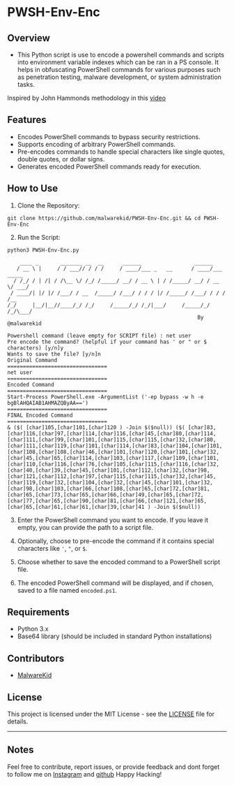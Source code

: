 # PWSH-Env-Enc

## Overview

- This Python script is use to encode a powershell commands and scripts into environment variable indexes which can be ran in a PS console. It helps in obfuscating PowerShell commands for various purposes such as penetration testing, malware development, or system administration tasks.

Inspired by John Hammonds methodology in this [video](https://www.youtube.com/watch?v=8CiNx4nNqQ0)

## Features

- Encodes PowerShell commands to bypass security restrictions.
- Supports encoding of arbitrary PowerShell commands.
- Pre-encodes commands to handle special characters like single quotes, double quotes, or dollar signs.
- Generates encoded PowerShell commands ready for execution.


## How to Use

1. Clone the Repository:

```git clone https://github.com/malwarekid/PWSH-Env-Enc.git && cd PWSH-Env-Enc```

2. Run the Script:

```python3 PWSH-Env-Enc.py```

```
    ____ _       _______ __  __      ______                 ______          
   / __ \ |     / / ___// / / /     / ____/___ _   __      / ____/___  _____
  / /_/ / | /| / /\__ \/ /_/ /_____/ __/ / __ \ | / /_____/ __/ / __ \/ ___/
 / ____/| |/ |/ /___/ / __  /_____/ /___/ / / / |/ /_____/ /___/ / / / /__  
/_/     |__/|__//____/_/ /_/     /_____/_/ /_/|___/     /_____/_/ /_/\___/  
                                                             By @malwarekid

Powershell command (leave empty for SCRIPT file) : net user
Pre encode the command? (helpful if your command has ' or " or $ characters) [y/n]y
Wants to save the file? [y/n]n
Original Command
================================
net user
================================
Encoded Command
================================
Start-Process PowerShell.exe -ArgumentList ('-ep bypass -w h -e bgBlAHQAIAB1AHMAZQByAA==')
================================
FINAL Encoded Command
================================
& ($( [char]105,[char]101,[char]120 ) -Join $($null)) ($( [char]83,[char]116,[char]97,[char]114,[char]116,[char]45,[char]80,[char]114,[char]111,[char]99,[char]101,[char]115,[char]115,[char]32,[char]80,[char]111,[char]119,[char]101,[char]114,[char]83,[char]104,[char]101,[char]108,[char]108,[char]46,[char]101,[char]120,[char]101,[char]32,[char]45,[char]65,[char]114,[char]103,[char]117,[char]109,[char]101,[char]110,[char]116,[char]76,[char]105,[char]115,[char]116,[char]32,[char]40,[char]39,[char]45,[char]101,[char]112,[char]32,[char]98,[char]121,[char]112,[char]97,[char]115,[char]115,[char]32,[char]45,[char]119,[char]32,[char]104,[char]32,[char]45,[char]101,[char]32,[char]98,[char]103,[char]66,[char]108,[char]65,[char]72,[char]81,[char]65,[char]73,[char]65,[char]66,[char]49,[char]65,[char]72,[char]77,[char]65,[char]90,[char]81,[char]66,[char]121,[char]65,[char]65,[char]61,[char]61,[char]39,[char]41 ) -Join $($null))
```

3. Enter the PowerShell command you want to encode. If you leave it empty, you can provide the path to a script file.

4. Optionally, choose to pre-encode the command if it contains special characters like `'`, `"`, or `$`.

5. Choose whether to save the encoded command to a PowerShell script file.

6. The encoded PowerShell command will be displayed, and if chosen, saved to a file named `encoded.ps1`.

## Requirements

- Python 3.x
- Base64 library (should be included in standard Python installations)

## Contributors

- [MalwareKid](https://github.com/malwarekid)

## License

This project is licensed under the MIT License - see the [LICENSE](LICENSE) file for details.

---

## Notes

Feel free to contribute, report issues, or provide feedback and dont forget to follow me on [Instagram](https://www.instagram.com/malwarekid/) and [github](https://github.com/malwarekid/) Happy Hacking!
